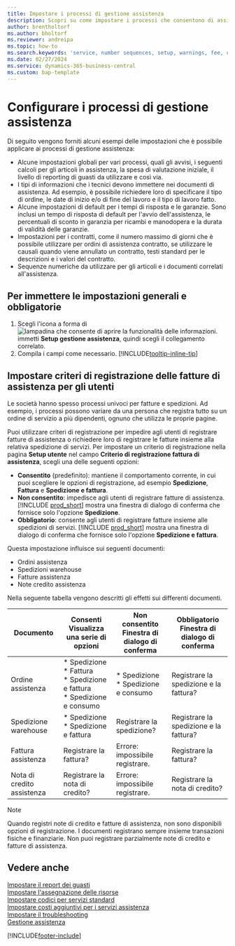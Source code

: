 ```yaml
---
title: Impostare i processi di gestione assistenza
description: Scopri su come impostare i processi che consentono di assicurarsi che i clienti siano soddisfatti dei tuoi servizi.
author: brentholtorf
ms.author: bholtorf
ms.reviewer: andreipa
ms.topic: how-to
ms.search.keywords: 'service, number sequences, setup, warnings, fee, contracts, warranties'
ms.date: 02/27/2024
ms.service: dynamics-365-business-central
ms.custom: bap-template
---
```


# Configurare i processi di gestione assistenza

Di seguito vengono forniti alcuni esempi delle impostazioni che è possibile applicare ai processi di gestione assistenza:  
  
* Alcune impostazioni globali per vari processi, quali gli avvisi, i seguenti calcoli per gli articoli in assistenza, la spesa di valutazione iniziale, il livello di reporting di guasti da utilizzare e così via.  
* I tipi di informazioni che i tecnici devono immettere nei documenti di assistenza. Ad esempio, è possibile richiedere loro di specificare il tipo di ordine, le date di inizio e/o di fine del lavoro e il tipo di lavoro fatto.  
* Alcune impostazioni di default per i tempi di risposta e le garanzie. Sono inclusi un tempo di risposta di default per l'avvio dell'assistenza, le percentuali di sconto in garanzia per ricambi e manodopera e la durata di validità delle garanzie.  
* Impostazioni per i contratti, come il numero massimo di giorni che è possibile utilizzare per ordini di assistenza contratto, se utilizzare le causali quando viene annullato un contratto, testi standard per le descrizioni e i valori del contratto.  
* Sequenze numeriche da utilizzare per gli articoli e i documenti correlati all'assistenza.  

## Per immettere le impostazioni generali e obbligatorie

1. Scegli l'icona a forma di ![lampadina che consente di aprire la funzionalità delle informazioni.](media/ui-search/search_small.png "Informazioni sull'operazione che si desidera eseguire") immetti **Setup gestione assistenza**, quindi scegli il collegamento correlato.
2. Compila i campi come necessario. [!INCLUDE[tooltip-inline-tip](includes/tooltip-inline-tip_md.md)]  

## Impostare criteri di registrazione delle fatture di assistenza per gli utenti

Le società hanno spesso processi univoci per fatture e spedizioni. Ad esempio, i processi possono variare da una persona che registra tutto su un ordine di servizio a più dipendenti, ognuno che utilizza le proprie pagine.

Puoi utilizzare criteri di registrazione per impedire agli utenti di registrare fatture di assistenza o richiedere loro di registrare le fatture insieme alla relativa spedizione di servizi. Per impostare un criterio di registrazione nella pagina **Setup utente** nel campo **Criterio di registrazione fattura di assistenza**, scegli una delle seguenti opzioni:

* **Consentito** (predefinito): mantiene il comportamento corrente, in cui puoi scegliere le opzioni di registrazione, ad esempio **Spedizione**, **Fattura** e **Spedizione e fattura**.
* **Non consentito**: impedisce agli utenti di registrare fatture di assistenza. [!INCLUDE [prod_short](includes/prod_short.md)] mostra una finestra di dialogo di conferma che fornisce solo l'opzione **Spedizione**.
* **Obbligatorio**: consente agli utenti di registrare fatture insieme alle spedizioni di servizi. [!INCLUDE [prod_short](includes/prod_short.md)] mostra una finestra di dialogo di conferma che fornisce solo l'opzione **Spedizione e fattura**.

Questa impostazione influisce sui seguenti documenti:

* Ordini assistenza
* Spedizioni warehouse
* Fatture assistenza
* Note credito assistenza

Nella seguente tabella vengono descritti gli effetti sui differenti documenti.

|Documento  |Consenti<br>Visualizza una serie di opzioni   |Non consentito<br>Finestra di dialogo di conferma  |Obbligatorio<br>Finestra di dialogo di conferma  |
|---------|---------|---------|---------|
|Ordine assistenza     | * Spedizione<br>* Fattura<br>* Spedizione e fattura<br>* Spedizione e consumo         |* Spedizione<br>* Spedizione e consumo  |Registrare la spedizione e la fattura?         |
|Spedizione warehouse     |* Spedizione<br>* Spedizione e fattura         |Registrare la spedizione?         | Registrare la spedizione e la fattura?        |
|Fattura assistenza     | Registrare la fattura?         | Errore: impossibile registrare.       |Registrare la fattura?         |
|Nota di credito assistenza     | Registrare la nota di credito?         | Errore: impossibile registrare.        |Registrare la nota di credito?         |

> [!NOTE]
> Quando registri note di credito e fatture di assistenza, non sono disponibili opzioni di registrazione. I documenti registrano sempre insieme transazioni fisiche e finanziarie. Non puoi registrare parzialmente note di credito e fatture di assistenza.

## Vedere anche  

[Impostare il report dei guasti](service-how-setup-fault-reporting.md)  
[Impostare l'assegnazione delle risorse](service-how-setup-resource-allocation.md)  
[Impostare codici per servizi standard](service-how-setup-service-coding.md)  
[Impostare costi aggiuntivi per i servizi assistenza](service-how-setup-service-costs-pricing.md)  
[Impostare il troubleshooting](service-how-setup-troubleshooting.md)  
[Gestione assistenza](service-service.md)  


[!INCLUDE[footer-include](includes/footer-banner.md)]
